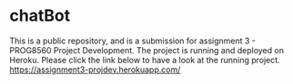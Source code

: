 # chatBot
This is a public repository, and is a submission for assignment 3 - PROG8560 Project Development. 
The project is running and deployed on Heroku. Please click the link below to have a look at the running project.
https://assignment3-projdev.herokuapp.com/ 

